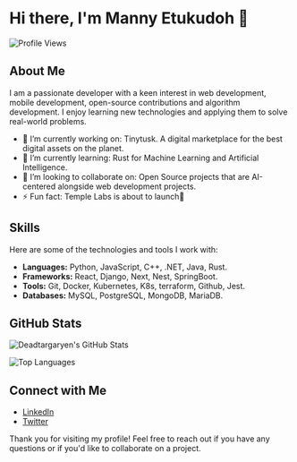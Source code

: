 # Hi there, I'm Manny Etukudoh 👋

![Profile Views](https://komarev.com/ghpvc/?username=Deadtargaryen&style=flat-square)

## About Me

I am a passionate developer with a keen interest in web development, mobile development, open-source contributions and algorithm development. I enjoy learning new technologies and applying them to solve real-world problems.

- 🔭 I’m currently working on: Tinytusk. A digital marketplace for the best digital assets on the planet.
- 🌱 I’m currently learning: Rust for Machine Learning and Artificial Intelligence.
- 👯 I’m looking to collaborate on: Open Source projects that are AI-centered alongside web development projects.
- ⚡ Fun fact: Temple Labs is about to launch🚀

## Skills

Here are some of the technologies and tools I work with:

- **Languages:** Python, JavaScript, C++, .NET, Java, Rust.
- **Frameworks:** React, Django, Next, Nest, SpringBoot.
- **Tools:** Git, Docker, Kubernetes, K8s, terraform, Github, Jest.  
- **Databases:** MySQL, PostgreSQL, MongoDB, MariaDB.

## GitHub Stats

![Deadtargaryen's GitHub Stats](https://github-readme-stats.vercel.app/api?username=Deadtargaryen&show_icons=true&theme=radical)

![Top Languages](https://github-readme-stats.vercel.app/api/top-langs/?username=Deadtargaryen&layout=compact&theme=radical)


## Connect with Me

- [LinkedIn](https://linkedin.com/in/manny-etukudoh-97b81a194)
- [Twitter](https://x.com/deadtargaryan)

Thank you for visiting my profile! Feel free to reach out if you have any questions or if you'd like to collaborate on a project.
